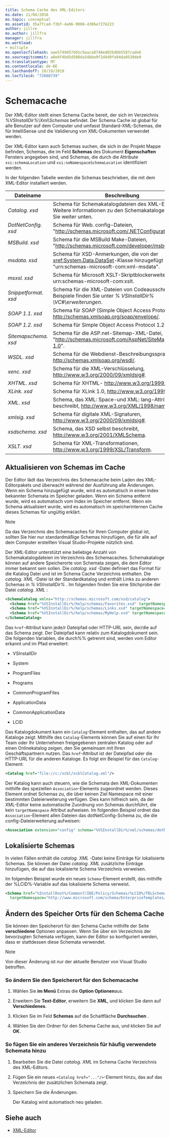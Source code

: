 ```yaml
---
title: Schema Cache des XML-Editors
ms.date: 11/04/2016
ms.topic: conceptual
ms.assetid: 35a7fcad-f3bf-4a96-9008-4306e7276223
author: jillre
ms.author: jillfra
manager: jillfra
ms.workload:
- multiple
ms.openlocfilehash: aae5749d57dd1c9aaca8748ed02bdbb5587cade6
ms.sourcegitcommit: a8e8f4bd5d508da34bbe9f2d4d9fa94da0539de0
ms.translationtype: MT
ms.contentlocale: de-DE
ms.lasthandoff: 10/19/2019
ms.locfileid: "72668739"
---
```

# <a name="schema-cache"></a>Schemacache

Der XML-Editor stellt einen Schema Cache bereit, der sich im Verzeichnis *%VSInstallDir%\Xml\Schemas* befindet. Der Schema Cache ist global für alle Benutzer auf dem Computer und umfasst Standard-XML-Schemas, die für IntelliSense und die Validierung von XML-Dokumenten verwendet werden.

Der XML-Editor kann auch Schemas suchen, die sich in der Projekt Mappe befinden, Schemas, die im Feld **Schemas** des Dokument **Eigenschaften** Fensters angegeben sind, und Schemas, die durch die Attribute `xsi:schemaLocation` und `xsi:noNamespaceSchemaLocation` identifiziert werden.

In der folgenden Tabelle werden die Schemas beschrieben, die mit dem XML-Editor installiert werden.

| Dateiname | Beschreibung |
|-| - |
| *Catalog. xsd* | Schema für Schemakatalogdateien des XML-Editors. Weitere Informationen zu den Schemakatalogen finden Sie weiter unten. |
| *DotNetConfig. xsd* | Schema für Web. config-Dateien, "<http://schemas.microsoft.com/.NETConfiguration/v2.0>". |
| *MSBuild. xsd* | Schema für die MSBuild Make-Dateien, "<http://schemas.microsoft.com/developer/msbuild/2003>". |
| *msdata. xsd* | Schema für XSD-Anmerkungen, die von der <xref:System.Data.DataSet>-Klasse hinzugefügt werden, "urn:schemas-microsoft-com:xml-msdata". |
| *msxsl. xsd* | Schema für Microsoft XSLT-Skriptblockerweiterungen, urn:schemas-microsoft-com:xslt. |
| *Snippetformat. xsd* | Schema für die XML-Dateien von Codeausschnitten. Beispiele finden Sie unter *% VSInstallDir% \VC#\erweiterungen*. |
| *SOAP 1.1. xsd* | Schema für SOAP (Simple Object Access Protocol) 1,1, http://schemas.xmlsoap.org/soap/envelope/. |
| *SOAP 1.2. xsd* | Schema für Simple Object Access Protocol 1.2. |
| *Sitemapschema. xsd* | Schema für die ASP.net-Sitemap-XML-Datei, "<http://schemas.microsoft.com/AspNet/SiteMap-File-1.0>". |
| *WSDL. xsd* | Schema für die Webdienst-Beschreibungssprache, http://schemas.xmlsoap.org/wsdl/. |
| *xenc. xsd* | Schema für die XML-Verschlüsselung, http://www.w3.org/2000/09/xmldsig#. |
| *XHTML. xsd* | Schema für XHTML- http://www.w3.org/1999/xhtml. |
| *XLink. xsd* | Schema für XLink 1.0, http://www.w3.org/1999/xlink. |
| *XML. xsd* | Schema, das XML: Space-und XML: lang-Attribute beschreibt, http://www.w3.org/XML/1998/namespace. |
| *xmlsig. xsd* | Schema für digitale XML-Signaturen, http://www.w3.org/2000/09/xmldsig#. |
| *xsdschema. xsd* | Schema, das XSD selbst beschreibt, http://www.w3.org/2001/XMLSchema. |
| *XSLT. xsd* | Schema für XML-Transformationen, http://www.w3.org/1999/XSL/Transform. |

## <a name="update-schemas-in-the-cache"></a>Aktualisieren von Schemas im Cache

Der Editor lädt das Verzeichnis des Schemacache beim Laden des XML-Editorpakets und überwacht während der Ausführung alle Änderungen. Wenn ein Schema hinzugefügt wurde, wird es automatisch in einen Index bekannter Schemata im Speicher geladen. Wenn ein Schema entfernt wurde, wird es automatisch vom Index im Speicher entfernt. Wenn ein Schema aktualisiert wurde, wird es automatisch im speicherinternen Cache dieses Schemas für ungültig erklärt.

> [!NOTE]
> Da das Verzeichnis des Schemacaches für Ihren Computer global ist, sollten Sie hier nur standardmäßige Schemas hinzufügen, die für alle auf dem Computer erstellten Visual Studio-Projekte nützlich sind.

Der XML-Editor unterstützt eine beliebige Anzahl von Schemakatalogdateien im Verzeichnis des Schemacaches. Schemakataloge können auf andere Speicherorte von Schemata zeigen, die dem Editor immer bekannt sein sollen. Die *catalog. xsd* -Datei definiert das Format für die Katalog Datei und ist im Schema Cache Verzeichnis enthalten. Die *catalog. XML* -Datei ist der Standardkatalog und enthält Links zu anderen Schemas in *% VSInstallDir%* . Im folgenden finden Sie eine Stichprobe der Datei *catalog. XML* :

```xml
<SchemaCatalog xmlns="http://schemas.microsoft.com/xsd/catalog">
  <Schema href="%VSInstallDir%/help/schemas/Favorites.xsd" targetNamespace="urn:Favorites-Schema"/>
  <Schema href="%VSInstallDir%/help/schemas/Links.xsd" targetNamespace="urn:Links-Schema"/>
  <Schema href="%VSInstallDir%/help/schemas/MyHelp.xsd" targetNamespace="urn:VSHelp-Schema"/>
</SchemaCatalog>
```

Das `href`-Attribut kann jede/r Dateipfad oder HTTP-URL sein, der/die auf das Schema zeigt. Der Dateipfad kann relativ zum Katalogdokument sein. Die folgenden Variablen, die durch%% getrennt sind, werden vom Editor erkannt und im Pfad erweitert:

- VSInstallDir

- System

- ProgramFiles

- Programs

- CommonProgramFiles

- ApplicationData

- CommonApplicationData

- LCID

Das Katalogdokument kann ein `Catalog`-Element enthalten, das auf andere Kataloge zeigt. Mithilfe des `Catalog`-Elements können Sie auf einen für Ihr Team oder Ihr Unternehmen freigegebenen zentralen Katalog oder auf einen Onlinekatalog zeigen, den Sie gemeinsam mit Ihren Geschäftspartnern nutzen. Das `href`-Attribut ist der Dateipfad oder die HTTP-URL für die anderen Kataloge. Es folgt ein Beispiel für das `Catalog`-Element:

```xml
<Catalog href="file://c:/xcbl/xcblCatalog.xml"/>
```

Der Katalog kann auch steuern, wie die Schemata den XML-Dokumenten mithilfe des speziellen `Association`-Elements zugeordnet werden. Dieses Element ordnet Schemas zu, die über keinen Ziel Namespace mit einer bestimmten Dateierweiterung verfügen. Dies kann hilfreich sein, da der XML-Editor keine automatische Zuordnung von Schemas durchführt, die kein `targetNamespace` Attribut aufweisen. Im folgenden Beispiel ordnet das `Association`-Element allen Dateien das dotNetConfig-Schema zu, die die config-Dateierweiterung aufweisen:

```xml
<Association extension="config" schema="%VSInstallDir%/xml/schemas/dotNetConfig.xsd"/>
```

## <a name="localized-schemas"></a>Lokalisierte Schemas

In vielen Fällen enthält die *catalog. XML* -Datei keine Einträge für lokalisierte Schemas. Sie können der Datei *catalog. XML* zusätzliche Einträge hinzufügen, die auf das lokalisierte Schema Verzeichnis verweisen.

Im folgenden Beispiel wurde ein neues `Schema`-Element erstellt, das mithilfe der %LCID%-Variable auf das lokalisierte Schema verweist.

```xml
<Schema href="%InstallRoot%/Common7/IDE/Policy/Schemas/%LCID%/TDLSchema.xsd"
  targetNamespace="http://www.microsoft.com/schema/EnterpriseTemplates/TDLSchema"/>
```

## <a name="change-the-location-of-the-schema-cache"></a>Ändern des Speicher Orts für den Schema Cache

Sie können den Speicherort für den Schema Cache mithilfe der Seite **verschiedene** Optionen anpassen. Wenn Sie über ein Verzeichnis der bevorzugten Schemata verfügen, kann der Editor so konfiguriert werden, dass er stattdessen diese Schemata verwendet.

> [!NOTE]
> Von dieser Änderung ist nur der aktuelle Benutzer von Visual Studio betroffen.

### <a name="to-change-the-schema-cache-location"></a>So ändern Sie den Speicherort für den Schemacache

1. Wählen Sie **im Menü** Extras die **Option Optionen**aus.

2. Erweitern Sie **Text-Editor**, erweitern Sie **XML**, und klicken Sie dann auf **Verschiedenes**.

3. Klicken Sie im Feld **Schemas** auf die Schaltfläche **Durchsuchen** .

4. Wählen Sie den Ordner für den Schema Cache aus, und klicken Sie auf **OK**.

### <a name="to-add-another-directory-of-common-schemas"></a>So fügen Sie ein anderes Verzeichnis für häufig verwendete Schemata hinzu

1. Bearbeiten Sie die Datei *catalog. XML* im Schema Cache Verzeichnis des XML-Editors.

2. Fügen Sie ein neues `<Catalog href="..."/>`-Element hinzu, das auf das Verzeichnis der zusätzlichen Schemata zeigt.

3. Speichern Sie die Änderungen.

   Der Katalog wird automatisch neu geladen.

## <a name="see-also"></a>Siehe auch

- [XML-Editor](../xml-tools/xml-editor.md)